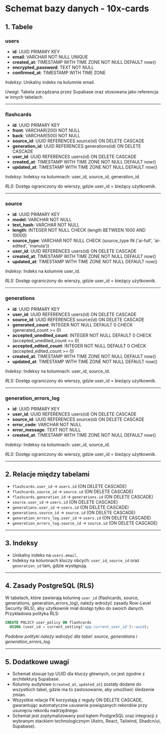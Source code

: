# Schemat bazy danych - 10x-cards

## 1. Tabele

### users
- **id**: UUID PRIMARY KEY
- **email**: VARCHAR NOT NULL UNIQUE
- **created_at**: TIMESTAMP WITH TIME ZONE NOT NULL DEFAULT now()
- **encrypted_password**: TEXT NOT NULL
- **confirmed_at**: TIMESTAMP WITH TIME ZONE

*Indeksy:* Unikalny indeks na kolumnie email.

*Uwagi:* Tabela zarządzana przez Supabase oraz stosowana jako referencja w innych tabelach.

---

### flashcards
- **id**: UUID PRIMARY KEY
- **front**: VARCHAR(200) NOT NULL
- **back**: VARCHAR(500) NOT NULL
- **source_id**: UUID REFERENCES source(id) ON DELETE CASCADE
- **generation_id**: UUID REFERENCES generations(id) ON DELETE CASCADE
- **user_id**: UUID REFERENCES users(id) ON DELETE CASCADE
- **created_at**: TIMESTAMP WITH TIME ZONE NOT NULL DEFAULT now()
- **updated_at**: TIMESTAMP WITH TIME ZONE NOT NULL DEFAULT now()

*Indeksy:* Indeksy na kolumnach: user_id, source_id, generation_id.

*RLS:* Dostęp ograniczony do wierszy, gdzie user_id = bieżący użytkownik.

---

### source
- **id**: UUID PRIMARY KEY
- **model**: VARCHAR NOT NULL
- **text_hash**: VARCHAR NOT NULL
- **length**: INTEGER NOT NULL CHECK (length BETWEEN 1000 AND 10000)
- **source_type**: VARCHAR NOT NULL CHECK (source_type IN ('ai-full', 'ai-edited', 'manula'))
- **user_id**: UUID REFERENCES users(id) ON DELETE CASCADE
- **created_at**: TIMESTAMP WITH TIME ZONE NOT NULL DEFAULT now()
- **updated_at**: TIMESTAMP WITH TIME ZONE NOT NULL DEFAULT now()

*Indeksy:* Indeks na kolumnie user_id.

*RLS:* Dostęp ograniczony do wierszy, gdzie user_id = bieżący użytkownik.

---

### generations
- **id**: UUID PRIMARY KEY
- **user_id**: UUID REFERENCES users(id) ON DELETE CASCADE
- **source_id**: UUID REFERENCES source(id) ON DELETE CASCADE
- **generated_count**: INTEGER NOT NULL DEFAULT 0 CHECK (generated_count >= 0)
- **accepted_unedited_count**: INTEGER NOT NULL DEFAULT 0 CHECK (accepted_unedited_count >= 0)
- **accepted_edited_count**: INTEGER NOT NULL DEFAULT 0 CHECK (accepted_edited_count >= 0)
- **created_at**: TIMESTAMP WITH TIME ZONE NOT NULL DEFAULT now()
- **updated_at**: TIMESTAMP WITH TIME ZONE NOT NULL DEFAULT now()

*Indeksy:* Indeksy na kolumnach: user_id, source_id.

*RLS:* Dostęp ograniczony do wierszy, gdzie user_id = bieżący użytkownik.

---

### generation_errors_log
- **id**: UUID PRIMARY KEY
- **user_id**: UUID REFERENCES users(id) ON DELETE CASCADE
- **source_id**: UUID REFERENCES source(id) ON DELETE CASCADE
- **error_code**: VARCHAR NOT NULL
- **error_message**: TEXT NOT NULL
- **created_at**: TIMESTAMP WITH TIME ZONE NOT NULL DEFAULT now()

*Indeksy:* Indeksy na kolumnach: user_id, source_id.

*RLS:* Dostęp ograniczony do wierszy, gdzie user_id = bieżący użytkownik.

---

## 2. Relacje między tabelami

- `flashcards.user_id` → `users.id` (ON DELETE CASCADE)
- `flashcards.source_id` → `source.id` (ON DELETE CASCADE)
- `flashcards.generation_id` → `generations.id` (ON DELETE CASCADE)
- `source.user_id` → `users.id` (ON DELETE CASCADE)
- `generations.user_id` → `users.id` (ON DELETE CASCADE)
- `generations.source_id` → `source.id` (ON DELETE CASCADE)
- `generation_errors_log.user_id` → `users.id` (ON DELETE CASCADE)
- `generation_errors_log.source_id` → `source.id` (ON DELETE CASCADE)

---

## 3. Indeksy

- Unikalny indeks na `users.email`.
- Indeksy na kolumnach kluczy obcych: `user_id`, `source_id` oraz `generation_id` tam, gdzie występują.

---

## 4. Zasady PostgreSQL (RLS)

W tabelach, które zawierają kolumnę `user_id` (flashcards, source, generations, generation_errors_log), należy wdrożyć zasady Row-Level Security (RLS), aby użytkownik miał dostęp tylko do swoich danych. Przykładowa polityka RLS:

```sql
CREATE POLICY user_policy ON flashcards
  USING (user_id = current_setting('app.current_user_id')::uuid);
```

*Podobne polityki należy wdrożyć dla tabel: source, generations i generation_errors_log.*

---

## 5. Dodatkowe uwagi

- Schemat stosuje typ UUID dla kluczy głównych, co jest zgodne z architekturą Supabase.
- Kolumny audytowe (`created_at`, `updated_at`) zostały dodane do wszystkich tabel, gdzie ma to zastosowanie, aby umożliwić śledzenie zmian.
- Wszystkie relacje FK korzystają z reguły ON DELETE CASCADE, gwarantując automatyczne usuwanie powiązanych rekordów przy usunięciu rekordu nadrzędnego.
- Schemat jest zoptymalizowany pod kątem PostgreSQL oraz integracji z wybranym stackiem technologicznym (Astro, React, Tailwind, Shadcn/ui, Supabase). 